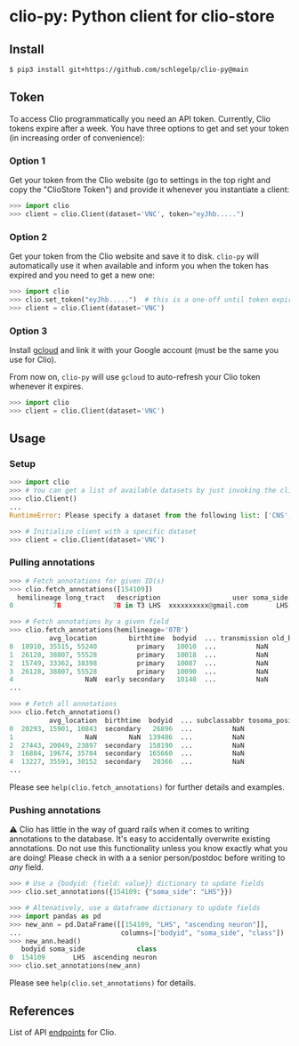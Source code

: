 # clio-py: Python client for clio-store

## Install
```bash
$ pip3 install git+https://github.com/schlegelp/clio-py@main
```

## Token
To access Clio programmatically you need an API token. Currently, Clio tokens
expire after a week. You have three options to get and set your token
(in increasing order of convenience):

### Option 1
Get your token from the Clio website (go to settings in the top right and copy
the "ClioStore Token") and provide it whenever you instantiate a client:

```Python
>>> import clio
>>> client = clio.Client(dataset='VNC', token="eyJhb.....")
```

### Option 2
Get your token from the Clio website and save it to disk. `clio-py` will
automatically use it when available and inform you when the token has expired
and you need to get a new one:

```Python
>>> import clio
>>> clio.set_token("eyJhb.....")  # this is a one-off until token expires!
>>> client = clio.Client(dataset='VNC')
```

### Option 3
Install [gcloud](https://cloud.google.com/sdk/docs/install) and link it with
your Google account (must be the same you use for Clio).

From now on, `clio-py` will use `gcloud` to auto-refresh your Clio token
whenever it expires.

```Python
>>> import clio
>>> client = clio.Client(dataset='VNC')
```

## Usage

### Setup
```python
>>> import clio
>>> # You can get a list of available datasets by just invoking the client
>>> clio.Client()
...
RuntimeError: Please specify a dataset from the following list: ['CNS', 'MANC', 'VNC', 'hemibrain', 'manc:v1.0', 'medulla7column']
```

```python
>>> # Initialize client with a specific dataset
>>> client = clio.Client(dataset='VNC')
```

### Pulling annotations
```python
>>> # Fetch annotations for given ID(s)
>>> clio.fetch_annotations([154109])
  hemilineage long_tract   description                  user soma_side  ... to_review  bodyid entry_nerve soma_neuromere               position
0          7B             7B in T3 LHS  xxxxxxxxxx@gmail.com       LHS  ...            154109        None             T3  [17429, 21568, 21811]

```

```python
>>> # Fetch annotations by a given field
>>> clio.fetch_annotations(hemilineage='07B')
          avg_location        birthtime  bodyid  ... transmission old_bodyids tosoma_position
0  18910, 35515, 55240          primary   10010  ...          NaN         NaN             NaN
1  26128, 38807, 55528          primary   10018  ...          NaN         NaN             NaN
2  15749, 33362, 38398          primary   10087  ...          NaN         NaN             NaN
3  26128, 38807, 55528          primary   10090  ...          NaN         NaN             NaN
4                  NaN  early secondary   10148  ...          NaN         NaN             NaN
...
```

```python
>>> # Fetch all annotations
>>> clio.fetch_annotations()
          avg_location  birthtime  bodyid  ... subclassabbr tosoma_position source
0  20293, 15901, 10843  secondary   26896  ...          NaN             NaN    NaN
1                  NaN        NaN  139486  ...          NaN             NaN    NaN
2  27443, 20049, 23897  secondary  158190  ...          NaN             NaN    NaN
3  16884, 19674, 35784  secondary  165660  ...          NaN             NaN    NaN
4  13227, 35591, 30152  secondary   20366  ...          NaN             NaN    NaN
...
```

Please see `help(clio.fetch_annotations)` for further details and examples.


### Pushing annotations
:warning: Clio has little in the way of guard rails when it comes to writing annotations
to the database. It's easy to accidentally overwrite existing annotations. Do not use
this functionality unless you know exactly what you are doing! Please check in with a
a senior person/postdoc before writing to _any_ field.

```python
>>> # Use a {bodyid: {field: value}} dictionary to update fields
>>> clio.set_annotations({154109: {"soma_side": "LHS"}})
```

```python
>>> # Altenatively, use a dataframe dictionary to update fields
>>> import pandas as pd
>>> new_ann = pd.DataFrame([[154109, "LHS", "ascending neuron"]],
...                         columns=["bodyid", "soma_side", "class"])
>>> new_ann.head()
   bodyid soma_side             class
0  154109       LHS  ascending neuron
>>> clio.set_annotations(new_ann)
```

Please see `help(clio.set_annotations)` for details.

## References
List of API [endpoints](https://clio-store-vwzoicitea-uk.a.run.app/) for Clio.
